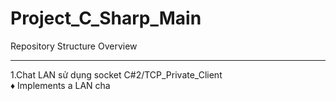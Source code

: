 # Project_C_Sharp_Main
Repository Structure Overview

---

1.Chat LAN sử dụng socket C#2/TCP_Private_Client
<br>
♦ Implements a LAN cha

